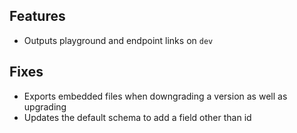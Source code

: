 ## Features

- Outputs playground and endpoint links on `dev`

## Fixes

- Exports embedded files when downgrading a version as well as upgrading
- Updates the default schema to add a field other than id